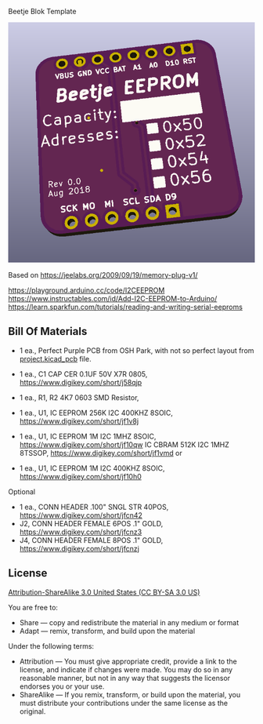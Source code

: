 Beetje Blok Template

![Beetje Block](project.png)

Based on https://jeelabs.org/2009/09/19/memory-plug-v1/

https://playground.arduino.cc/code/I2CEEPROM
https://www.instructables.com/id/Add-I2C-EEPROM-to-Arduino/
https://learn.sparkfun.com/tutorials/reading-and-writing-serial-eeproms

Bill Of Materials
----------------
  
- 1 ea., Perfect Purple PCB from OSH Park, with not so perfect layout from [project.kicad_pcb](project.kicad_pcb) file.
- 1 ea., C1 CAP CER 0.1UF 50V X7R 0805, https://www.digikey.com/short/j58qjp
- 1 ea., R1, R2 4K7 0603 SMD Resistor, 

- 1 ea., U1, IC EEPROM 256K I2C 400KHZ 8SOIC, https://www.digikey.com/short/jf1v8j
- 1 ea., U1, IC EEPROM 1M I2C 1MHZ 8SOIC, https://www.digikey.com/short/jf10qw
IC CBRAM 512K I2C 1MHZ 8TSSOP, https://www.digikey.com/short/jf1vmd
 or
- 1 ea., U1, IC EEPROM 1M I2C 400KHZ 8SOIC, https://www.digikey.com/short/jf10h0

Optional

- 1 ea., CONN HEADER .100" SNGL STR 40POS, https://www.digikey.com/short/jfcn42
- J2, CONN HEADER FEMALE 6POS .1" GOLD, https://www.digikey.com/short/jfcnz3
- J4, CONN HEADER FEMALE 8POS .1" GOLD, https://www.digikey.com/short/jfcnzj

License
----------------
[Attribution-ShareAlike 3.0 United States (CC BY-SA 3.0 US)](https://creativecommons.org/licenses/by-sa/3.0/us/)

You are free to:

- Share — copy and redistribute the material in any medium or format
- Adapt — remix, transform, and build upon the material

Under the following terms:

- Attribution — You must give appropriate credit, provide a link to the license, and indicate if changes were made. You may do so in any reasonable manner, but not in any way that suggests the licensor endorses you or your use.
- ShareAlike — If you remix, transform, or build upon the material, you must distribute your contributions under the same license as the original.